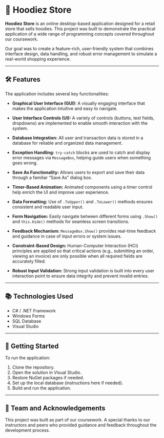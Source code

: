# 🧥 Hoodiez Store

**Hoodiez Store** is an online desktop-based application designed for a retail store that sells hoodies. This project was built to demonstrate the practical application of a wide range of programming concepts covered throughout our coursework.

Our goal was to create a feature-rich, user-friendly system that combines interface design, data handling, and robust error management to simulate a real-world shopping experience.

---

## 🛠️ Features

The application includes several key functionalities:

* **Graphical User Interface (GUI):**
  A visually engaging interface that makes the application intuitive and easy to navigate.

* **User Interface Controls (UI):**
  A variety of controls (buttons, text fields, dropdowns) are implemented to enable smooth interaction with the system.

* **Database Integration:**
  All user and transaction data is stored in a database for reliable and organized data management.

* **Exception Handling:**
  `try-catch` blocks are used to catch and display error messages via `MessageBox`, helping guide users when something goes wrong.

* **Save As Functionality:**
  Allows users to export and save their data through a familiar “Save As” dialog box.

* **Timer-Based Animation:**
  Animated components using a timer control help enrich the UI and improve user experience.

* **Data Formatting:**
  Use of `.ToUpper()` and `.ToLower()` methods ensures consistent and readable user input.

* **Form Navigation:**
  Easily navigate between different forms using `.Show()` and `this.Hide()` methods for seamless screen transitions.

* **Feedback Mechanism:**
  `MessageBox.Show()` provides real-time feedback and guidance in case of input errors or system issues.

* **Constraint-Based Design:**
  Human-Computer Interaction (HCI) principles are applied so that critical actions (e.g., submitting an order, viewing an invoice) are only possible when all required fields are accurately filled.

* **Robust Input Validation:**
  Strong input validation is built into every user interaction point to ensure data integrity and prevent invalid entries.

---

## 📚 Technologies Used

* C# / .NET Framework
* Windows Forms
* SQL Database
* Visual Studio

---

## 🚀 Getting Started

To run the application:

1. Clone the repository.
2. Open the solution in Visual Studio.
3. Restore NuGet packages if needed.
4. Set up the local database (instructions here if needed).
5. Build and run the application.

---

## 🤝 Team and Acknowledgements

This project was built as part of our coursework. A special thanks to our instructors and peers who provided guidance and feedback throughout the development process.
